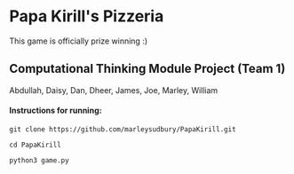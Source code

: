 # Papa Kirill's Pizzeria
This game is officially prize winning :)

## Computational Thinking Module Project (Team 1)
Abdullah, Daisy, Dan, Dheer, James, Joe, Marley, William

#### Instructions for running:

```git clone https://github.com/marleysudbury/PapaKirill.git```

```cd PapaKirill```

```python3 game.py```
